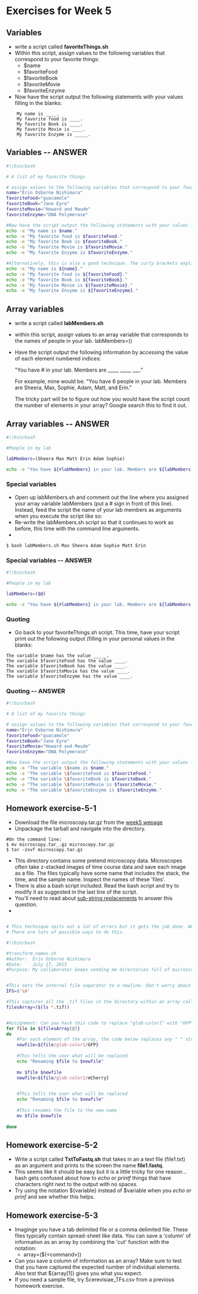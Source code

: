 # Exercises for Week 5


## Variables

+ write a script called **favoriteThings.sh**
+ Within this script, assign values to the following variables that correspond to your favorite things:
    + $name
    + $favoriteFood
    + $favoriteBook
    + $favoriteMovie
    + $favoriteEnzyme
+ Now have the script output the following statements with your values filling in the blanks:


```
    My name is ____.
    My favorite food is ____.
    My favorite Book is ____.
    My favorite Movie is ____.
    My favorite Enzyme is _____.
```


## Variables -- ANSWER

```bash
#!/bin/bash

# A list of my favorite things

# assign values to the following variables that correspond to your favorite things
name="Erin Osborne Nishimura"
favoriteFood="guacamole"
favoriteBook="Jane Eyre"
favoriteMovie="Howard and Maude"
favoriteEnzyme="DNA Polymerase"

#Now have the script output the following statements with your values filling in the blanks:
echo -e "My name is $name."
echo -e "My favorite food is $favoriteFood."
echo -e "My favorite Book is $favoriteBook."
echo -e "My favorite Movie is $favoriteMovie."
echo -e "My favorite Enzyme is $favoriteEnzyme."

#Alternatively, this is also a good technique. The curly brackets explicitly put your variable names in parentheses and avoid confusion with any of the surrounding text.
echo -e "My name is ${name}."
echo -e "My favorite food is ${favoriteFood}."
echo -e "My favorite Book is ${favoriteBook}."
echo -e "My favorite Movie is ${favoriteMovie}."
echo -e "My favorite Enzyme is ${favoriteEnzyme}."
```

## Array variables
+ write a script called **labMembers.sh**
+ within this script, assign values to an array variable that corresponds to the names of people in your lab. 
  labMembers=()
+ Have the script output the following information by accessing the value of each element numbered indices:

  "You have # in your lab. Members are ____, ____, ___."
  
  For example, mine would be: "You have 6 people in your lab. Members are Sheera, Max, Sophie, Adam, Matt, and Erin."
  
  The tricky part will be to figure out how you would have the script count the number of elements in your array? Google search this to find it out.
  
## Array variables -- ANSWER

```bash
#!/bin/bash

#People in my lab

labMembers=(Sheera Max Matt Erin Adam Sophie)

echo -e "You have ${#labMembers} in your lab. Members are ${labMembers[@]}."
```

### Special variables

+ Open up labMembers.sh and comment out the line where you assigned your array variable labMembers (put a # sign in front of this line). Instead, feed the script the name of your lab members as arguments when you execute the script like so:
+ Re-write the labMembers.sh script so that it continues to work as before, this time with the command line arguments.
+ 
```
$ bash labMembers.sh Max Sheera Adam Sophie Matt Erin
```

### Special variables -- ANSWER

```bash
#!/bin/bash

#People in my lab

labMembers=($@)

echo -e "You have ${#labMembers} in your lab. Members are ${labMembers[@]}."
```



### Quoting

+ Go back to your favoriteThings.sh script. This time, have your script print out the following output (filling in your personal values in the blanks:

```
The variable $name has the value _____.
The variable $favoriteFood has the value ____.
The variable $favoriteBook has the value ____.
The variable $favoriteMovie has the value ____.
The variable $favoriteEnzyme has the value ____.
```

### Quoting -- ANSWER

```bash
#!/bin/bash

# A list of my favorite things

# assign values to the following variables that correspond to your favorite things
name="Erin Osborne Nishimura"
favoriteFood="guacamole"
favoriteBook="Jane Eyre"
favoriteMovie="Howard and Maude"
favoriteEnzyme="DNA Polymerase"

#Now have the script output the following statements with your values filling in the blanks:
echo -e "The variable \$name is $name."
echo -e "The variable \$favoriteFood is $favoriteFood."
echo -e "The variable \$favoriteBook is $favoriteBook."
echo -e "The variable \$favoriteMovie is $favoriteMovie."
echo -e "The variable \$favoriteEnzyme is $favoriteEnzyme."
```

## Homework exercise-5-1

+ Download the file microscopy.tar.gz from the [week5 wepage](http://onish.web.unc.edu/week5)
+ Unpackage the tarball and navigate into the directory.

```
#On the command line:
$ mv microscopy.tar_.gz microscopy.tar.gz
$ tar -zxvf microscopy.tar.gz 
```

+ This directory contains some pretend microscopy data. Microscopes often take z-stacked images of time course data and save each image as a file. The files typically have some name that includes the stack, the time, and the sample name. Inspect the names of these 'files'.
+ There is also a bash script included. Read the bash script and try to modify it as suggested in the last line of the script.
+ You'll need to read about [sub-string replacements](https://github.com/erinosb/bash_notes/blob/master/01_intro_bash_variables.md#substring-replacement) to answer this question.
+ 
```bash 

# This technique spits out a lot of errors but it gets the job done. We'll learn more elegant solutions next week.
# There are lots of possible ways to do this.

#!/bin/bash

#transform_names.sh
#Author:  Erin Osborne Nishimura
#Date:    July 17, 2015
#Purpose: My collaborator keeps sending me directories full of microscopy data with spaces in them! How infuriating. I want to write a script that will remove spaces from filenames and replace those spaces with underscores. This code will capture all .tif files in the working directory, search them for spaces, and replace those spaces with underscores.


#This sets the internal file separator to a newline. Don't worry about understanding this part at this point.
IFS=$'\n'

#This captures all the .tif files in the directory within an array called filesArray
filesArray=($(ls *.tif))


#Assignment: Can you hack this code to replace "glob-color1" with "GFP" and "glob-color2" with "mCherry"?
for file in ${filesArray[@]}
do
    #For each element of the array, the code below replaces any " " strings with "_"
    newfile=${file/glob-color1/GFP}
    
    #This tells the user what will be replaced
    echo "Renaming $file to $newfile"
    
    mv $file $newfile
    newfile=${file/glob-color2/mCherry}
    

    #This tells the user what will be replaced
    echo "Renaming $file to $newfile"
    
    #This renames the file to the new name
    mv $file $newfile
    
done
```

## Homework exercise-5-2
+ Write a script called **TxtToFastq.sh** that takes in an a text file (file1.txt) as an argument and prints to the screen the name **file1.fastq**.
+ This seems like it should be easy but it is a little tricky for one reason... bash gets confused about how to *echo* or *printf* things that have characters right next to the output with no spaces.
+ Try using the notation ${variable} instead of $variable when you *echo* or *prinf* and see whether this helps.

## Homework exercise-5-3
+ Imaginge you have a tab delimited file or a comma delimited file. These files typically contain spread-sheet like data. You can save a 'column' of information as an array by combining the 'cut' function with the notation:
    + array=($(\<command\>))
+ Can you save a column of information as an array? Make sure to test that you have captured the expected number of individual elements. Also test that ${array[1]} gives you what you expect. 
+ If you need a sample file, try Scerevisiae_TFs.csv from a previous homework exercise.



  



